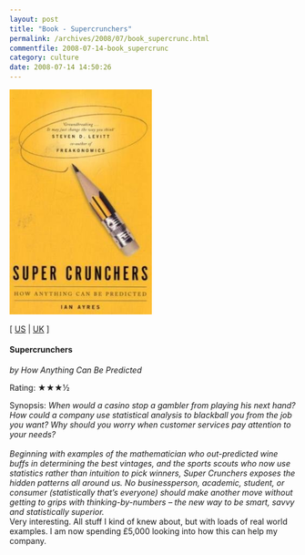 ```yaml
---
layout: post
title: "Book - Supercrunchers"
permalink: /archives/2008/07/book_supercrunc.html
commentfile: 2008-07-14-book_supercrunc
category: culture
date: 2008-07-14 14:50:26
---
```


<img class="photo right" src="/assets/images/0719564654.jpg" width="250" alt="Supercrunchers cover" />

\[ [US](http://www.amazon.com/o/asin/0719564654) | [UK](http://www.amazon.co.uk/o/asin/0719564654) \]

#### Supercrunchers

<em>by How Anything Can Be Predicted</em>

Rating: ★★★½

<div class="book_synopsis" markdown="1">
Synopsis: <em>When would a casino stop a gambler from playing his next hand? How could a company use statistical analysis to blackball you from the job you want? Why should you worry when customer services pay attention to your needs?
<br /><br />
Beginning with examples of the mathematician who out-predicted wine buffs in determining the best vintages, and the sports scouts who now use statistics rather than intuition to pick winners, Super Crunchers exposes the hidden patterns all around us. No businessperson, academic, student, or consumer (statistically that’s everyone) should make another move without getting to grips with thinking-by-numbers – the new way to be smart, savvy and statistically superior.</em>

</div>
Very interesting. All stuff I kind of knew about, but with loads of real world examples. I am now spending £5,000 looking into how this can help my company.
